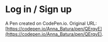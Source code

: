 # Log in / Sign up

A Pen created on CodePen.io. Original URL: [https://codepen.io/Anna_Batura/pen/QErqyE](https://codepen.io/Anna_Batura/pen/QErqyE).

